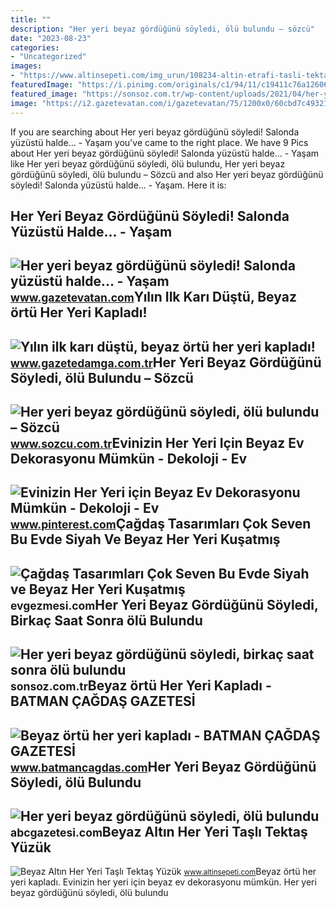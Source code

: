 ```yaml
---
title: ""
description: "Her yeri beyaz gördüğünü söyledi, ölü bulundu – sözcü"
date: "2023-08-23"
categories:
- "Uncategorized"
images:
- "https://www.altinsepeti.com/img_urun/108234-altin-etrafi-tasli-tektas-yuzuk-1R2-15801384931.jpg"
featuredImage: "https://i.pinimg.com/originals/c1/94/11/c19411c76a126063fec6cb7d725cbf35.jpg"
featured_image: "https://sonsoz.com.tr/wp-content/uploads/2021/04/her-yeri-beyaz-gordugunu-soyledi-birkac-saat-sonra-olu-bulundu_40a8a5b.jpg"
image: "https://i2.gazetevatan.com/i/gazetevatan/75/1200x0/60cbd7c49321510890112d40.jpg"
---
```


If you are searching about Her yeri beyaz gördüğünü söyledi! Salonda yüzüstü halde... - Yaşam you've came to the right place. We have 9 Pics about Her yeri beyaz gördüğünü söyledi! Salonda yüzüstü halde... - Yaşam like Her yeri beyaz gördüğünü söyledi, ölü bulundu, Her yeri beyaz gördüğünü söyledi, ölü bulundu – Sözcü and also Her yeri beyaz gördüğünü söyledi! Salonda yüzüstü halde... - Yaşam. Here it is:

Her Yeri Beyaz Gördüğünü Söyledi! Salonda Yüzüstü Halde... - Yaşam
------------------------------------------------------------------

 ![Her yeri beyaz gördüğünü söyledi! Salonda yüzüstü halde... - Yaşam](https://i2.gazetevatan.com/i/gazetevatan/75/1200x0/60cbd7c49321510890112d40.jpg) <small>www.gazetevatan.com</small>Yılın Ilk Karı Düştü, Beyaz örtü Her Yeri Kapladı!
--------------------------------------------------

 ![Yılın ilk karı düştü, beyaz örtü her yeri kapladı!](https://cdn.gazetedamga.com.tr/news/128468.jpg) <small>www.gazetedamga.com.tr</small>Her Yeri Beyaz Gördüğünü Söyledi, ölü Bulundu – Sözcü
-----------------------------------------------------

 ![Her yeri beyaz gördüğünü söyledi, ölü bulundu – Sözcü](https://i.sozcucdn.com/wp-content/uploads/2021/04/02/iecrop/antalya-dha-4_16_9_1617385849.jpg?w=776&h=436&mode=crop) <small>www.sozcu.com.tr</small>Evinizin Her Yeri Için Beyaz Ev Dekorasyonu Mümkün - Dekoloji - Ev
------------------------------------------------------------------

 ![Evinizin Her Yeri için Beyaz Ev Dekorasyonu Mümkün - Dekoloji - Ev](https://i.pinimg.com/originals/c1/94/11/c19411c76a126063fec6cb7d725cbf35.jpg) <small>www.pinterest.com</small>Çağdaş Tasarımları Çok Seven Bu Evde Siyah Ve Beyaz Her Yeri Kuşatmış
---------------------------------------------------------------------

 ![Çağdaş Tasarımları Çok Seven Bu Evde Siyah ve Beyaz Her Yeri Kuşatmış](https://evgezmesi.com/storage/assets/p/29503-XMD5ykOu5xy9G7xk.jpg) <small>evgezmesi.com</small>Her Yeri Beyaz Gördüğünü Söyledi, Birkaç Saat Sonra ölü Bulundu
---------------------------------------------------------------

 ![Her yeri beyaz gördüğünü söyledi, birkaç saat sonra ölü bulundu](https://sonsoz.com.tr/wp-content/uploads/2021/04/her-yeri-beyaz-gordugunu-soyledi-birkac-saat-sonra-olu-bulundu_40a8a5b.jpg) <small>sonsoz.com.tr</small>Beyaz örtü Her Yeri Kapladı - BATMAN ÇAĞDAŞ GAZETESİ
----------------------------------------------------

 ![Beyaz örtü her yeri kapladı - BATMAN ÇAĞDAŞ GAZETESİ](https://batmancagdascom.teimg.com/crop/1280x720/batmancagdas-com/images/haberler/2020/02/beyaz_ortu_her_yeri_kapladi_h67497_f6f26.jpg) <small>www.batmancagdas.com</small>Her Yeri Beyaz Gördüğünü Söyledi, ölü Bulundu
---------------------------------------------

 ![Her yeri beyaz gördüğünü söyledi, ölü bulundu](https://abcgazetesi.com/d/news/81255.jpg) <small>abcgazetesi.com</small>Beyaz Altın Her Yeri Taşlı Tektaş Yüzük
---------------------------------------

 ![Beyaz Altın Her Yeri Taşlı Tektaş Yüzük](https://www.altinsepeti.com/img_urun/108234-altin-etrafi-tasli-tektas-yuzuk-1R2-15801384931.jpg) <small>www.altinsepeti.com</small>Beyaz örtü her yeri kapladı. Evinizin her yeri için beyaz ev dekorasyonu mümkün. Her yeri beyaz gördüğünü söyledi, ölü bulundu
